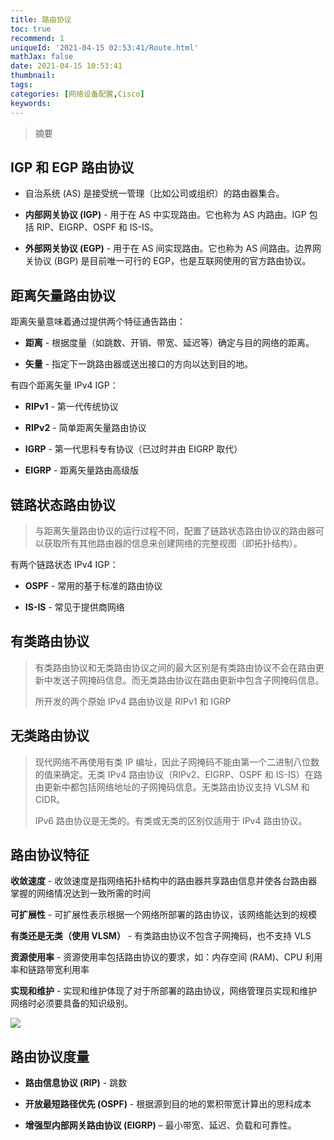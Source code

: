 ```yaml
---
title: 路由协议
toc: true
recommend: 1
uniqueId: '2021-04-15 02:53:41/Route.html'
mathJax: false
date: 2021-04-15 10:53:41
thumbnail:
tags:
categories: [网络设备配置,Cisco]
keywords:
---
```

> 摘要

<!-- more -->

## IGP 和 EGP 路由协议

- 自治系统 (AS) 是接受统一管理（比如公司或组织）的路由器集合。

- **内部网关协议 (IGP)** - 用于在 AS 中实现路由。它也称为 AS 内路由。IGP 包括 RIP、EIGRP、OSPF 和 IS-IS。
- **外部网关协议 (EGP)** - 用于在 AS 间实现路由。它也称为 AS 间路由。边界网关协议 (BGP) 是目前唯一可行的 EGP，也是互联网使用的官方路由协议。

## 距离矢量路由协议

距离矢量意味着通过提供两个特征通告路由：

- **距离** - 根据度量（如跳数、开销、带宽、延迟等）确定与目的网络的距离。

- **矢量** - 指定下一跳路由器或送出接口的方向以达到目的地。

有四个距离矢量 IPv4 IGP：

- **RIPv1** - 第一代传统协议

- **RIPv2** - 简单距离矢量路由协议

- **IGRP** - 第一代思科专有协议（已过时并由 EIGRP 取代）

- **EIGRP** - 距离矢量路由高级版 

## 链路状态路由协议

> 与距离矢量路由协议的运行过程不同，配置了链路状态路由协议的路由器可以获取所有其他路由器的信息来创建网络的完整视图（即拓扑结构）。

有两个链路状态 IPv4 IGP：

- **OSPF** - 常用的基于标准的路由协议

- **IS-IS** - 常见于提供商网络

## 有类路由协议

> 有类路由协议和无类路由协议之间的最大区别是有类路由协议不会在路由更新中发送子网掩码信息。而无类路由协议在路由更新中包含子网掩码信息。
>
> 所开发的两个原始 IPv4 路由协议是 RIPv1 和 IGRP

## 无类路由协议

> 现代网络不再使用有类 IP 编址，因此子网掩码不能由第一个二进制八位数的值来确定。无类 IPv4 路由协议（RIPv2、EIGRP、OSPF 和 IS-IS）在路由更新中都包括网络地址的子网掩码信息。无类路由协议支持 VLSM 和 CIDR。
>
> IPv6 路由协议是无类的。有类或无类的区别仅适用于 IPv4 路由协议。

## 路由协议特征

**收敛速度** - 收敛速度是指网络拓扑结构中的路由器共享路由信息并使各台路由器掌握的网络情况达到一致所需的时间

**可扩展性** - 可扩展性表示根据一个网络所部署的路由协议，该网络能达到的规模

**有类还是无类（使用 VLSM）** - 有类路由协议不包含子网掩码，也不支持 VLS

**资源使用率** - 资源使用率包括路由协议的要求，如：内存空间 (RAM)、CPU 利用率和链路带宽利用率

**实现和维护** - 实现和维护体现了对于所部署的路由协议，网络管理员实现和维护网络时必须要具备的知识级别。

![](https://cdn.jsdelivr.net/gh/yangchaohe/yangchaohe.github.io@static//img/article/2021/route-protocol.png)

## 路由协议度量

- **路由信息协议 (RIP)** - 跳数

- **开放最短路径优先 (OSPF)** - 根据源到目的地的累积带宽计算出的思科成本

- **增强型内部网关路由协议 (EIGRP)** – 最小带宽、延迟、负载和可靠性。